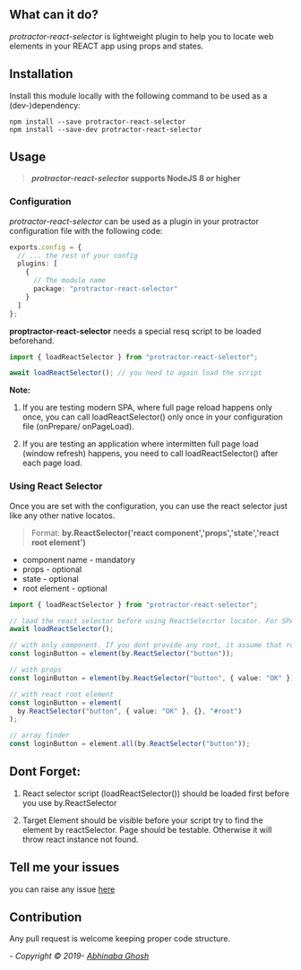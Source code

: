 ## What can it do?

_protractor-react-selector_ is lightweight plugin to help you to locate web elements in your REACT app using props and states.

## Installation

Install this module locally with the following command to be used as a (dev-)dependency:

```shell
npm install --save protractor-react-selector
npm install --save-dev protractor-react-selector
```

## Usage

> **_protractor-react-selector_ supports NodeJS 8 or higher**

### Configuration

_protractor-react-selector_ can be used as a plugin in your protractor configuration file with the following code:

```typescript
exports.config = {
  // ... the rest of your config
  plugins: [
    {
      // The module name
      package: "protractor-react-selector"
    }
  ]
};
```

**proptractor-react-selector** needs a special resq script to be loaded beforehand.

```ts
import { loadReactSelector } from "protractor-react-selector";

await loadReactSelector(); // you need to again load the script
```

**Note:**

1. If you are testing modern SPA, where full page reload happens only once, you can call loadReactSelector() only once in your configuration file (onPrepare/ onPageLoad).

2. If you are testing an application where intermitten full page load (window refresh) happens, you need to call loadReactSelector() after each page load.

### Using React Selector

Once you are set with the configuration, you can use the react selector just like any other native locatos.

> Format: **by.ReactSelector('react component','props','state','react root element')**

- component name - mandatory
- props - optional
- state - optional
- root element - optional

```ts
import { loadReactSelector } from "protractor-react-selector";

// load the react selector before using ReactSelecrtor locator. For SPA , it will be one time activity.
await loadReactSelector();

// with only component. If you dont provide any root, it assume that root is set to '#root'
const loginButton = element(by.ReactSelector("button"));

// with props
const loginButton = element(by.ReactSelector("button", { value: "OK" }));

// with react root element
const loginButton = element(
  by.ReactSelector("button", { value: "OK" }, {}, "#root")
);

// array finder
const loginButton = element.all(by.ReactSelector("button"));
```

## Dont Forget:

1. React selector script (loadReactSelector()) should be loaded first before you use by.ReactSelector

2. Target Element should be visible before your script try to find the element by reactSelector. Page should be testable. Otherwise it will throw react instance not found.

## Tell me your issues

you can raise any issue [here](https://github.com/abhinaba1080/protractor-react-selector/issues)

## Contribution

Any pull request is welcome keeping proper code structure.

_- Copyright &copy; 2019- [Abhinaba Ghosh](https://www.linkedin.com/in/abhinaba-ghosh-9a2ab8a0/)_
